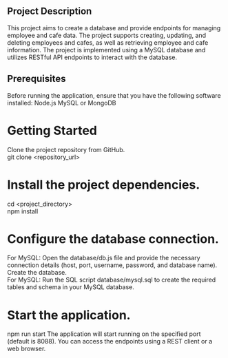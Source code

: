 ## Project Description
This project aims to create a database and provide endpoints for managing employee and cafe data. The project supports creating, updating, and deleting employees and cafes, as well as retrieving employee and cafe information. The project is implemented using a MySQL database and utilizes RESTful API endpoints to interact with the database.

## Prerequisites
Before running the application, ensure that you have the following software installed:
Node.js
MySQL or MongoDB

# Getting Started
Clone the project repository from GitHub. <br />
git clone <repository_url>

# Install the project dependencies.
cd <project_directory> <br />
npm install <br />

# Configure the database connection.
For MySQL: Open the database/db.js file and provide the necessary connection details (host, port, username, password, and database name).
Create the database. <br />
For MySQL: Run the SQL script database/mysql.sql to create the required tables and schema in your MySQL database.

# Start the application.
npm run start
The application will start running on the specified port (default is 8088). You can access the endpoints using a REST client or a web browser.
